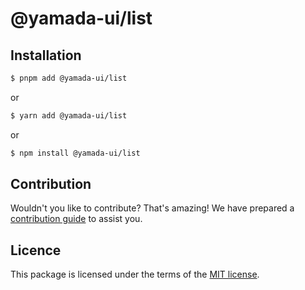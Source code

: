# @yamada-ui/list

## Installation

```sh
$ pnpm add @yamada-ui/list
```

or

```sh
$ yarn add @yamada-ui/list
```

or

```sh
$ npm install @yamada-ui/list
```

## Contribution

Wouldn't you like to contribute? That's amazing! We have prepared a [contribution guide](https://github.com/hirotomoyamada/yamada-ui/blob/main/CONTRIBUTING.md) to assist you.

## Licence

This package is licensed under the terms of the
[MIT license](https://github.com/hirotomoyamada/yamada-ui/blob/main/LICENSE).
